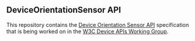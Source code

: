 ## DeviceOrientationSensor API

This repository contains the
[Device Orientation Sensor API](https://w3c.github.com/orientation-sensor/)
specification that is being worked on in the
[W3C Device APIs Working Group](http://www.w3.org/2009/dap/).
